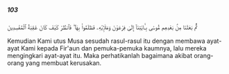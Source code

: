 ##### 103

<span class="ayah">ثُمَّ بَعَثْنَا مِنۢ بَعْدِهِم مُّوسَىٰ بِـَٔايَٰتِنَآ إِلَىٰ فِرْعَوْنَ وَمَلَإِي۟هِۦ فَظَلَمُوا۟ بِهَا ۖ فَٱنظُرْ كَيْفَ كَانَ عَٰقِبَةُ ٱلْمُفْسِدِينَ</span>

<span class="ayah_translation">Kemudian Kami utus Musa sesudah rasul-rasul itu dengan membawa ayat-ayat Kami kepada Fir'aun dan pemuka-pemuka kaumnya, lalu mereka mengingkari ayat-ayat itu. Maka perhatikanlah bagaimana akibat orang-orang yang membuat kerusakan.</span>
